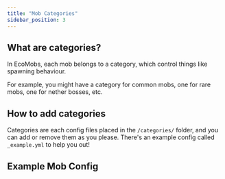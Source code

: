 ```yaml
---
title: "Mob Categories"
sidebar_position: 3
---
```


## What are categories?

In EcoMobs, each mob belongs to a category, which control things like spawning behaviour.

For example, you might have a category for common mobs, one for rare mobs, one for nether bosses,
etc.

## How to add categories
Categories are each config files placed in the `/categories/` folder, and you can add or remove them as you please. There's an example config called `_example.yml` to help you out!

## Example Mob Config

```yaml
```
